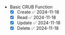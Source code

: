 - Basic CRUB Function
	- [x] Create ✅ 2024-11-18
	- [x] Read ✅ 2024-11-18
	- [x] Update ✅ 2024-11-18
	- [x] Delete ✅ 2024-11-18